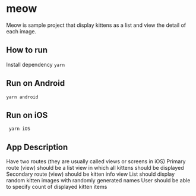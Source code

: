 # meow
Meow is sample project that display kittens as a list and view the detail of each image.

## How to run
Install dependency
```yarn```
## Run on Android
```yarn android```
## Run on iOS
``` yarn iOS```

## App Description
Have two routes (they are usually called views or screens in iOS)
Primary route (view) should be a list view in which all kittens should be displayed
Secondary route (view) should be kitten info view
List should display random kitten images with randomly generated names
User should be able to specify count of displayed kitten items


